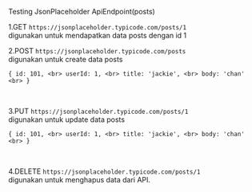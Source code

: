 Testing JsonPlaceholder ApiEndpoint(posts) 

1.GET `https://jsonplaceholder.typicode.com/posts/1` <br>
digunakan untuk mendapatkan data posts dengan id 1 <br>

2.POST `https://jsonplaceholder.typicode.com/posts` <br>
digunakan untuk create data posts <br>

`
{
    id: 101, <br>
    userId: 1, <br>
    title: 'jackie', <br>
    body: 'chan' <br>
}
`

<br>

3.PUT `https://jsonplaceholder.typicode.com/posts/1` <br>
digunakan untuk update data posts <br>

`
{
    id: 101, <br>
    userId: 1, <br>
    title: 'jackie', <br>
    body: 'chan' <br>
}
`

<br>

4.DELETE `https://jsonplaceholder.typicode.com/posts/1` <br>
digunakan untuk menghapus data dari API. <br>
